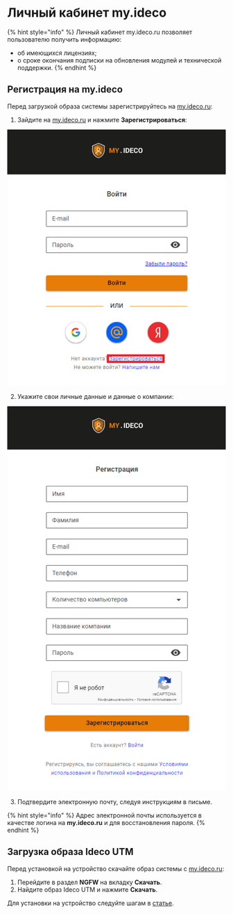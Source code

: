 # Личный кабинет my.ideco

{% hint style="info" %}
Личный кабинет my.ideco.ru позволяет пользователю получить информацию:

* об имеющихся лицензиях;
* о сроке окончания подписки на обновления модулей и технической поддержки.
{% endhint %}

## Регистрация на my.ideco

Перед загрузкой образа системы зарегистрируйтесь на [my.ideco.ru](https://my.ideco.ru/):

1. Зайдите на [my.ideco.ru](https://my.ideco.ru/) и нажмите **Зарегистрироваться**:

![](/.gitbook/assets/my-ideco.png)

2. Укажите свои личные данные и данные о компании:

![](/.gitbook/assets/my-ideco1.png)

3. Подтвердите электронную почту, следуя инструкциям в письме.

{% hint style="info" %}
Адрес электронной почты используется в качестве логина на **my.ideco.ru** и для восстановления пароля.
{% endhint %}

## Загрузка образа Ideco UTM 

Перед установкой на устройство скачайте образ системы с [my.ideco.ru](https://my.ideco.ru/):

1. Перейдите в раздел **NGFW** на вкладку **Скачать**.
2. Найдите образ Ideco UTM и нажмите **Скачать**.

Для установки на устройство следуйте шагам в [статье](./preparation-install.md).
